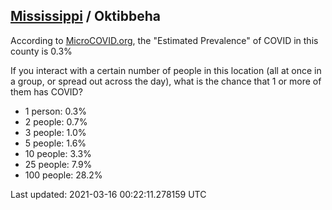 
## [Mississippi](/united-states/mississippi) / Oktibbeha

According to [MicroCOVID.org](http://microcovid.org),
the "Estimated Prevalence" of COVID in this county is 0.3%

If you interact with a certain number of people in this location
(all at once in a group, or spread out across the day), what is the chance that
1 or more of them has COVID?

- 1 person: 0.3%
- 2 people: 0.7%
- 3 people: 1.0%
- 5 people: 1.6%
- 10 people: 3.3%
- 25 people: 7.9%
- 100 people: 28.2%

Last updated: 2021-03-16 00:22:11.278159 UTC
